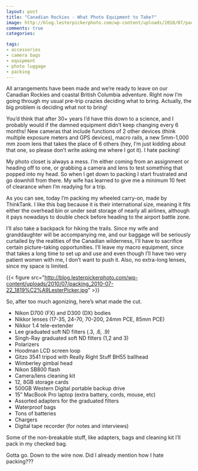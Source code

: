 ```yaml
---
layout: post
title: "Canadian Rockies - What Photo Equipment to Take?"
image: http://blog.lesterpickerphoto.com/wp-content/uploads/2010/07/packing_2010-07-22_1822%C2%A9LesterPicker.jpg
comments: true
categories:

tags:
- accessories
- camera bags
- equipment
- photo luggage
- packing
---
```


All arrangements have been made and we’re ready to leave on our Canadian Rockies and coastal British Columbia adventure. Right now I’m going through my usual pre-trip crazies deciding what to bring. Actually, the big problem is deciding what not to bring!

You’d think that after 30+ years I’d have this down to a science, and I probably would if the damned equipment didn’t keep changing every 6 months! New cameras that include functions of 2 other devices (think multiple exposure meters and GPS devices), macro rails, a new 5mm-1,000 mm zoom lens that takes the place of 6 others (hey, I’m just kidding about that one, so please don’t write asking me where I got it). I hate packing!

My photo closet is always a mess. I’m either coming from an assignment or heading off to one, or grabbing a camera and lens to test something that popped into my head. So when I get down to packing I start frustrated and go downhill from there. My wife has learned to give me a minimum 10 feet of clearance when I’m readying for a trip.

As you can see, today I’m packing my wheeled carry-on, made by ThinkTank. I like this bag because it is their international size, meaning it fits either the overhead bin or under seat storage of nearly all airlines, although it pays nowadays to double check before heading to the airport battle zone.

I’ll also take a backpack for hiking the trails. Since my wife and granddaughter will be accompanying me, and our baggage will be seriously curtailed by the realities of the Canadian wilderness, I’ll have to sacrifice certain picture-taking opportunities. I’ll leave my macro equipment, since that takes a long time to set up and use and even though I’ll have two very patient women with me, I don’t want to push it. Also, no extra-long lenses, since my space is limited.

{{< figure src="http://blog.lesterpickerphoto.com/wp-content/uploads/2010/07/packing_2010-07-22_1819%C2%A9LesterPicker.jpg" >}}

So, after too much agonizing, here’s what made the cut.
<ul>
<li>Nikon D700 (FX) and D300 (DX) bodies</li>
	<li>Nikkor lenses (17-35, 24-70, 70-200, 24mm PCE, 85mm PCE)</li>
	<li>Nikkor 1.4 tele-extender</li>
	<li>Lee graduated soft ND filters (.3, .6, .9)</li>
	<li>Singh-Ray graduated soft ND filters (1,2 and 3)</li>
	<li>Polarizers</li>
	<li>Hoodman LCD screen loop</li>
	<li>Gitzo 3541 tripod with Really Right Stuff BH55 ballhead</li>
	<li>Wimberley gimbal head</li>
	<li>Nikon SB800 flash</li>
	<li>Camera/lens cleaning kit</li>
	<li>12, 8GB storage cards</li>
	<li>500GB Western Digital portable backup drive</li>
	<li>15” MacBook Pro laptop (extra battery, cords, mouse, etc)</li>
	<li>Assorted adapters for the graduated filters</li>
	<li>Waterproof bags</li>
	<li>Tons of batteries</li>
	<li>Chargers</li>
	<li>Digital tape recorder (for notes and interviews)</li>
</ul>
Some of the non-breakable stuff, like adapters, bags and cleaning kit I’ll pack in my checked bag.

Gotta go. Down to the wire now. Did I already mention how I hate packing???
